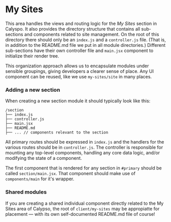 # My Sites

This area handles the views and routing logic for the _My Sites_ section in Calyspo. It also provides the directory structure that contains all sub-sections and components related to site management. On the root of this directory there should only be an `index.js` and a `controller.js` file. (That is, in addition to the README.md file we put in all module directories.) Different sub-sections have their own controller file and `main.jsx` component to initialize their render tree.

This organization approach allows us to encapsulate modules under sensible groupings, giving developers a clearer sense of place. Any UI component can be reused, like we use `my-sites/site` in many places.

### Adding a new section

When creating a new section module it should typically look like this:

```
/section
├── index.js
├── controller.js
├── main.jsx
├── README.md
├── ... // components relevant to the section
```

All primary routes should be expressed in `index.js` and the handlers for the various routes should be in `controller.js`. The controller is responsible for mounting any top-level components, handling any core data logic, and/or modifying the state of a component.

The first component that is rendered for any section in `#primary` should be called `section/main.jsx`. That component should make use of `components/main` for it's wrapper.

### Shared modules

If you are creating a shared individual component directly related to the My Sites area of Calypso, the root of `client/my-sites` may be appropiatte for placement — with its own self-documented README.md file of course!
